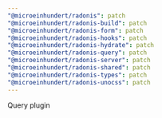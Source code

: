 ```yaml
---
"@microeinhundert/radonis": patch
"@microeinhundert/radonis-build": patch
"@microeinhundert/radonis-form": patch
"@microeinhundert/radonis-hooks": patch
"@microeinhundert/radonis-hydrate": patch
"@microeinhundert/radonis-query": patch
"@microeinhundert/radonis-server": patch
"@microeinhundert/radonis-shared": patch
"@microeinhundert/radonis-types": patch
"@microeinhundert/radonis-unocss": patch
---
```


Query plugin

